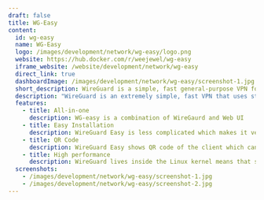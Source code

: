 ```yaml
---
draft: false
title: WG-Easy
content:
  id: wg-easy
  name: WG-Easy
  logo: /images/development/network/wg-easy/logo.png
  website: https://hub.docker.com/r/weejewel/wg-easy
  iframe_website: /website/development/network/wg-easy
  direct_link: true
  dashboardImage: /images/development/network/wg-easy/screenshot-1.jpg
  short_description: WireGuard is a simple, fast general-purpose VPN for running on embedded interfaces and super computers alike.
  description: "WireGuard is an extremely simple, fast VPN that uses state-of-the-art cryptography. It aims to be faster, simpler, leaner and more useful than IPsec, and more performant than OpenVPN. Initially released for the Linux kernel, it is now cross-platform (Windows, macOS, BSD, iOS, Android) and widely deployable. It's claimed to be the most secure, easiest to use, and simplest VPN solution in the industry."
  features:
    - title: All-in-one
      description: WG-easy is a combination of WireGaurd and Web UI
    - title: Easy Installation
      description: WireGuard Easy is less complicated which makes it very easy to install and simple to run
    - title: QR Code
      description: WireGuard Easy shows QR code of the client which can me copied or taken screenshot.
    - title: High performance
      description: WireGuard lives inside the Linux kernel means that secure networking can be very high-speed.
  screenshots:
    - /images/development/network/wg-easy/screenshot-1.jpg
    - /images/development/network/wg-easy/screenshot-2.jpg
---
```

